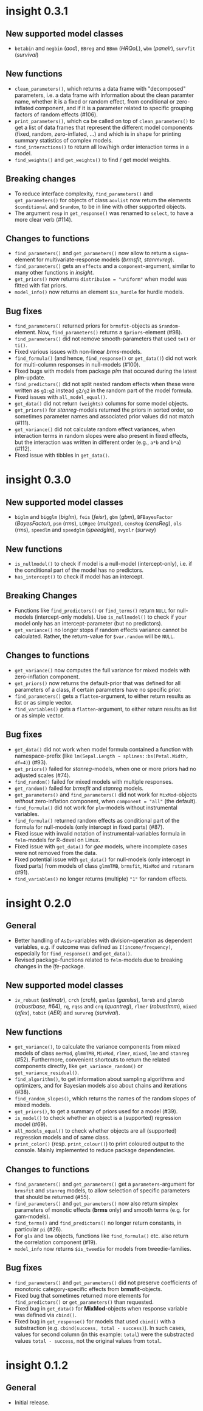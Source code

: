 # insight 0.3.1

## New supported model classes

* `betabin` and `negbin` (*aod*), `BBreg` and `BBmm` (*HRQoL*), `wbm` (*panelr*), `survfit` (*survival*)

## New functions

* `clean_parameters()`, which returns a data frame with "decomposed" parameters, i.e. a data frame with information about the clean paramter name, whether it is a fixed or random effect, from conditional or zero-inflated component, and if it is a parameter related to specific grouping factors of random effects (#106).
* `print_parameters()`, which ca be called on top of `clean_parameters()` to get a list of data frames that represent the different model components (fixed, random, zero-inflated, ...) and which is in shape for printing summary statistics of complex models.
* `find_interactions()` to return all low/high order interaction terms in a model.
* `find_weights()` and `get_weights()` to find / get model weights.

## Breaking changes

* To reduce interface complexity, `find_parameters()` and `get_parameters()` for objects of class `aovlist` now return the elements `$conditional` and `$random`, to be in line with other supported objects.
* The argument `resp` in `get_response()` was renamed to `select`, to have a more clear verb (#114).

## Changes to functions

* `find_parameters()` and `get_parameters()` now allow to return a `sigma`-element for multivariate-response models (*brmsfit*, *stanmvreg*).
* `find_parameters()` gets an `effects` and a `component`-argument, similar to many other functions in _insight_.
* `get_priors()` now returns `distribuion = "uniform"` when model was fitted with flat priors.
* `model_info()` now returns an element `$is_hurdle` for hurdle models.

## Bug fixes

* `find_parameters()` returned priors for `brmsfit`-objects as `$random`-element. Now, `find_parameters()` returns a `$priors`-element (#98).
* `find_parameters()` did not remove smooth-parameters that used `te()` or `ti()`.
* Fixed various issues with non-linear *brms*-models.
* `find_formula()` (and hence, `find_response()` or `get_data()`) did not work for multi-column responses in null-models (#100).
* Fixed bugs with models from package *plm* that occured during the latest plm-update.
* `find_predictors()` did not split nested random effects when these were written as `g1:g2` instead `g2/g2` in the random part of the model formula.
* Fixed issues with `all_model_equal()`.
* `get_data()` did not return `(weights)` columns for some model objects.
* `get_priors()` for *stanreg*-models returned the priors in sorted order, so sometimes parameter names and associated prior values did not match (#111).
* `get_variance()` did not calculate random effect variances, when interaction terms in random slopes were also present in fixed effects, but the interaction was written in different order (e.g., `a*b` and `b*a`) (#112).
* Fixed issue with tibbles in `get_data()`.

# insight 0.3.0

## New supported model classes

* `biglm` and `bigglm` (*biglm*), `feis` (*feisr*), `gbm` (*gbm*), `BFBayesFactor` (*BayesFactor*), `psm` (*rms*), `LORgee` (*multgee*), `censReg` (*censReg*), `ols` (*rms*), `speedlm` and `speedglm` (*speedglm*), `svyolr` (*survey*)

## New functions

* `is_nullmodel()` to check if model is a null-model (intercept-only), i.e. if the conditional part of the model has no predictors.
* `has_intercept()` to check if model has an intercept.

## Breaking Changes

* Functions like `find_predictors()` or `find_terms()` return `NULL` for null-models (intercept-only models). Use `is_nullmodel()` to check if your model only has an intercept-parameter (but no predictors).
* `get_variance()` no longer stops if random effects variance cannot be calculated. Rather, the return-value for `$var.random` will be `NULL`.

## Changes to functions

* `get_variance()` now computes the full variance for mixed models with zero-inflation component.
* `get_priors()` now returns the default-prior that was defined for all parameters of a class, if certain parameters have no specific prior.
* `find_parameters()` gets a `flatten`-argument, to either return results as list or as simple vector.
* `find_variables()` gets a `flatten`-argument, to either return results as list or as simple vector.

## Bug fixes

* `get_data()` did not work when model formula contained a function with namespace-prefix (like `lm(Sepal.Length ~ splines::bs(Petal.Width, df=4)`) (#93).
* `get_priors()` failed for *stanreg*-models, when one or more priors had no adjusted scales (#74).
* `find_random()` failed for mixed models with multiple responses.
* `get_random()` failed for *brmsfit* and *stanreg* models.
* `get_parameters()` and `find_parameters()` did not work for `MixMod`-objects _without_ zero-inflation component, when `component = "all"` (the default).
* `find_formula()` did not work for `plm`-models without instrumental variables.
* `find_formula()` returned random effects as conditional part of the formula for null-models (only intercept in fixed parts) (#87).
* Fixed issue with invalid notation of instrumental-variables formula in `felm`-models for R-devel on Linux.
* Fixed issue with `get_data()` for *gee* models, where incomplete cases were not removed from the data.
* Fixed potential issue with `get_data()` for null-models (only intercept in fixed parts) from models of class `glmmTMB`, `brmsfit`, `MixMod` and `rstanarm` (#91).
* `find_variables()` no longer returns (multiple) `"1"` for random effects.

# insight 0.2.0

## General

* Better handling of `AsIs`-variables with division-operation as dependent variables, e.g. if outcome was defined as `I(income/frequency)`, especially for `find_response()` and `get_data()`.
* Revised package-functions related to `felm`-models due to breaking changes in the *lfe*-package.

## New supported model classes

* `iv_robust` (*estimatr*), `crch` (*crch*), `gamlss` (*gamlss*), `lmrob` and `glmrob` (*robustbase*, #64), `rq`, `rqss` and `crq` (*quantreg*), `rlmer` (*robustlmm*), `mixed` (*afex*), `tobit` (*AER*) and `survreg` (*survival*).

## New functions

* `get_variance()`, to calculate the variance components from mixed models of class `merMod`, `glmmTMB`, `MixMod`, `rlmer`, `mixed`, `lme` and `stanreg` (#52). Furthermore, convenient shortcuts to return the related components directly, like `get_variance_random()` or `get_variance_residual()`.
* `find_algorithm()`, to get information about sampling algorithms and optimizers, and for Bayesian models also about chains and iterations (#38).
* `find_random_slopes()`, which returns the names of the random slopes of mixed models.
* `get_priors()`, to get a summary of priors used for a model (#39).
* `is_model()` to check whether an object is a (supported) regression model (#69).
* `all_models_equal()` to check whether objects are all (supported) regression models and of same class.
* `print_color()` (resp. `print_colour()`) to print coloured output to the console. Mainly implemented to reduce package dependencies.

## Changes to functions

* `find_parameters()` and `get_parameters()` get a `parameters`-argument for `brmsfit` and `stanreg` models, to allow selection of specific parameters that should be returned (#55).
* `find_parameters()` and `get_parameters()` now also return simplex parameters of monotic effects (**brms** only) and smooth terms (e.g. for gam-models).
* `find_terms()` and `find_predictors()` no longer return constants, in particular `pi` (#26).
* For `gls` and `lme` objects, functions like `find_formula()` etc. also return the correlation component (#19).
* `model_info` now returns `$is_tweedie` for models from tweedie-families.

## Bug fixes

* `find_parameters()` and `get_parameters()` did not preserve coefficients of monotonic category-specific effects from **brmsfit**-objects.
* Fixed bug that sometimes returned more elements for `find_predictors()` or `get_parameters()` than requested.
* Fixed bug in `get_data()` for **MixMod**-objects when response variable was defined via `cbind()`.
* Fixed bug in `get_response()` for models that used `cbind()` with a substraction (e.g. `cbind(success, total - success)`). In such cases, values for second column (in this example: `total`) were the substracted values `total - success`, not the original values from `total`.

# insight 0.1.2

## General

* Initial release.
